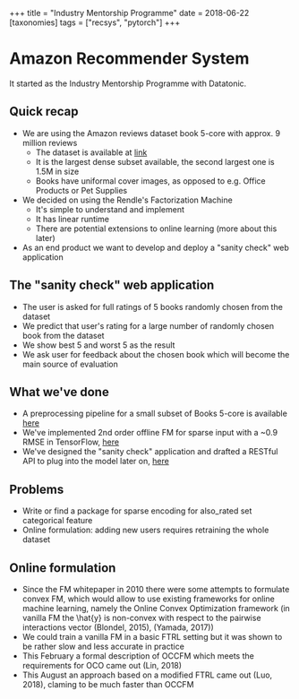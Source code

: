 +++
title = "Industry Mentorship Programme"
date = 2018-06-22
[taxonomies]
tags = ["recsys", "pytorch"]
+++

# Amazon Recommender System

It started as the Industry Mentorship Programme with Datatonic.

## Quick recap
* We are using the Amazon reviews dataset book 5-core with approx. 9 million reviews
    * The dataset is available at [link](http://jmcauley.ucsd.edu/data/amazon/)
    * It is the largest dense subset available, the second largest one is 1.5M in size
    * Books have uniformal cover images, as opposed to e.g. Office Products or Pet Supplies
* We decided on using the Rendle's Factorization Machine
    * It's simple to understand and implement
    * It has linear runtime
    * There are potential extensions to online learning (more about this later)
* As an end product we want to develop and deploy a "sanity check" web application

## The "sanity check" web application
* The user is asked for full ratings of 5 books randomly chosen from the dataset
* We predict that user's rating for a large number of randomly chosen book from the dataset
* We show best 5 and worst 5 as the result
* We ask user for feedback about the chosen book which will become the main source of evaluation

## What we've done
* A preprocessing pipeline for a small subset of Books 5-core is available [here](https://gitlab.com/mlatlse/amazon-recsys)
* We've implemented 2nd order offline FM for sparse input with a ~0.9 RMSE in TensorFlow, [here](https://gitlab.com/mlatlse/amazon-fm)
* We've designed the "sanity check" application and drafted a RESTful API to plug into the model later on, [here](https://gitlab.com/mlatlse/amazon-app)

## Problems
* Write or find a package for sparse encoding for also_rated set categorical feature
* Online formulation: adding new users requires retraining the whole dataset

## Online formulation
* Since the FM whitepaper in 2010 there were some attempts to formulate convex FM, which would allow to use existing frameworks for online machine learning, namely the Online Convex Optimization framework (in vanilla FM the \hat{y} is non-convex with respect to the pairwise interactions vector (Blondel, 2015), (Yamada, 2017))
* We could train a vanilla FM in a basic FTRL setting but it was shown to be rather slow and less accurate in practice
* This February a formal description of OCCFM which meets the requirements for OCO came out (Lin, 2018)
* This August an approach based on a modified FTRL came out (Luo, 2018), claming to be much faster than OCCFM

